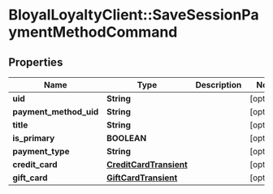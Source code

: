 # BloyalLoyaltyClient::SaveSessionPaymentMethodCommand

## Properties
Name | Type | Description | Notes
------------ | ------------- | ------------- | -------------
**uid** | **String** |  | [optional] 
**payment_method_uid** | **String** |  | [optional] 
**title** | **String** |  | [optional] 
**is_primary** | **BOOLEAN** |  | [optional] 
**payment_type** | **String** |  | [optional] 
**credit_card** | [**CreditCardTransient**](CreditCardTransient.md) |  | [optional] 
**gift_card** | [**GiftCardTransient**](GiftCardTransient.md) |  | [optional] 

